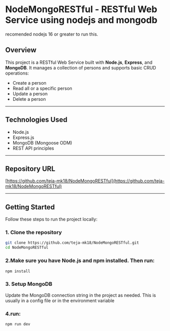 # NodeMongoRESTful - RESTful Web Service using nodejs and mongodb

recomended nodejs 16 or greater to run this.

## Overview

This project is a RESTful Web Service built with **Node.js**, **Express**, and **MongoDB**. It manages a collection of persons and supports basic CRUD operations:

- Create a person
- Read all or a specific person
- Update a person
- Delete a person

---

## Technologies Used

- Node.js
- Express.js
- MongoDB (Mongoose ODM)
- REST API principles

---

## Repository URL

[https://github.com/teja-mk18/NodeMongoRESTful](https://github.com/teja-mk18/NodeMongoRESTful)

---

## Getting Started

Follow these steps to run the project locally:

### 1. Clone the repository

```bash
git clone https://github.com/teja-mk18/NodeMongoRESTful.git
cd NodeMongoRESTful
```
### 2.Make sure you have Node.js and npm installed. Then run:
```bash
npm install
```
### 3. Setup MongoDB
Update the MongoDB connection string in the project as needed.
This is usually in a config file or in the environment variable

### 4.run:
```bash
npm run dev
```

